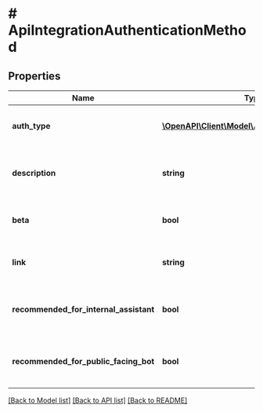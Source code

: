 # # ApiIntegrationAuthenticationMethod

## Properties

Name | Type | Description | Notes
------------ | ------------- | ------------- | -------------
**auth_type** | [**\OpenAPI\Client\Model\ApiIntegrationAuthType**](ApiIntegrationAuthType.md) | The authentication type of the API integration. |
**description** | **string** | The description of the authentication type. |
**beta** | **bool** | Whether the authentication type is in beta or not. | [optional] [default to false]
**link** | **string** | The link of the authentication type documentation. |
**recommended_for_internal_assistant** | **bool** | Whether the authentication type is recommended for | [optional] [default to false]
**recommended_for_public_facing_bot** | **bool** | Whether the authentication type is recommended for | [optional] [default to false]

[[Back to Model list]](../../README.md#models) [[Back to API list]](../../README.md#endpoints) [[Back to README]](../../README.md)
